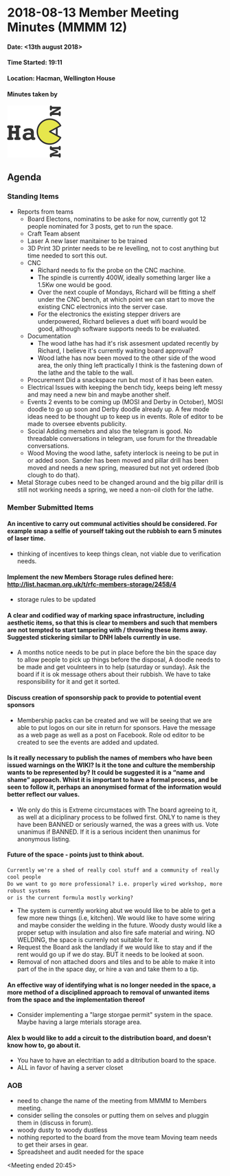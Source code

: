 # 2018-08-13 Member Meeting Minutes (MMMM 12)
#### Date: <13th august 2018>
#### Time Started: 19:11
#### Location: Hacman, Wellington House
#### Minutes taken by <Bunnygirl>
![](https://raw.githubusercontent.com/HACManchester/Branding/master/Logos/PNG/126/hackspace-dgrey.png)
## Agenda
### Standing Items
* Reports from teams
  * Board
Electons, nominatins to be aske for now, currently got 12 people nominated for 3 posts, get to run the space. 
  * Craft
Team absent
  * Laser
A new laser manitainer to be trained
  * 3D Print
3D printer needs to be re levelling, not to cost anything but time needed to sort this out.
  * CNC
    * Richard needs to fix the probe on the CNC machine.
    * The spindle is currently 400W, ideally something larger like a 1.5Kw one would be good.
    * Over the next couple of Mondays, Richard will be fitting a shelf under the CNC bench, at which point we can start to move the existing CNC electronics into the server case.
    * For the electronics the existing stepper drivers are underpowered, Richard believes a duet wifi board would be good, although software supports needs to be evaluated.
  * Documentation
    * The wood lathe has had it's risk assesment updated recently by Richard, I believe it's currently waiting board approval?
    * Wood lathe has now been moved to the other side of the wood area, the only thing left practically I think is the fastening down of the lathe and the table to the wall.  
  * Procurement
Did a snackspace run but most of it has been eaten. 
  * Electrical
Issues with keeping the bench tidy, keeps being left messy and may need a new bin and maybe another shelf. 
  * Events
2 events to be coming up (MOSI and Derby in October), MOSI doodle to go up soon and Derby doodle already up. A few mode ideas need to be thought up to keep us in events. Role of editor to be made to oversee ebvents publicity. 
  * Social
Adding memebrs and also the telegram is good. No threadable conversations in telegram, use forum for the threadable conversations.
  * Wood
Moving the wood lathe, safety interlock is neeing to be put in or added soon. Sander has been moved and pillar drill has been moved and needs a new spring, measured but not yet ordered (bob clough to do that). 
* Metal
Storage cubes need to be changed around and the big pillar drill is still not working needs a spring, we need a non-oil cloth for the lathe. 

### Member Submitted Items
#### An incentive to carry out communal activities should be considered. For example snap a selfie of yourself taking out the rubbish to earn 5 minutes of laser time.  
* thinking of incentives to keep things clean, not viable due to verification needs.

#### Implement the new Members Storage rules defined here: http://list.hacman.org.uk/t/rfc-members-storage/2458/4
* storage rules to be updated

#### A clear and codified way of marking space infrastructure, including aesthetic items, so that this is clear to members and such that members are not tempted to start tampering with / throwing these items away. Suggested stickering similar to DNH labels currently in use. 
* A months notice needs to be put in place before the bin the space day to allow people to pick up things before the disposal, A doodle needs to be made and get voulnteers in to help (saturday or sunday). Ask the board if it is ok message others about their rubbish. We have to take responsibility for it and get it sorted. 

#### Discuss creation of sponsorship pack to provide to potential event sponsors 
* Membership packs can be created and we will be seeing that we are able to put logos on our site in return for sponsors. Have the message as a web page as well as a post on Facebook. Role od editor to be created to see the events are added and updated. 

#### Is it really necessary to publish the names of members who have been issued warnings on the WIKI? Is it the tone and culture the membership wants to be represented by? It could be suggested it is a “name and shame” approach. Whist it is important to have a formal process, and be seen to follow it, perhaps an anonymised format of the information would better reflect our values. 
* We only do this is Extreme circumstaces with The board agreeing to it, as well at a diciplinary process to be follwed first. ONLY to name is they have been BANNED or seriously warned, the was a grees with us. Vote unanimus if BANNED. If it is a serious incident then unanimus for anonymous listing. 

#### Future of the space - points just to think about.
    Currently we're a shed of really cool stuff and a community of really cool people
    Do we want to go more professional? i.e. properly wired workshop, more robust systems
    or is the current formula mostly working?

* The system is currently working abut we would like to be able to get a few more new things (i.e, kitchen). We would like to have some wiring and maybe consider the welding in the future. Woody dusty would like a proper setup with insulation and also fire safe material and wiring. NO WELDING, the space is currenly not suitable for it. 
* Request the Board ask the landlady if we would like to stay and if the rent would go up if we do stay. BUT it needs to be looked at soon.
* Removal of non attached doors and tiles and to be able to make it into part of the in the space day, or hire a van and take them to a tip. 

#### An effective way of identifying what is no longer needed in the space, a more method of a disciplined approach to removal of unwanted items from the space and the implementation thereof 
* Consider implementing a "large storgae permit" system in the space. Maybe having a large mterials storage area.

#### Alex b would like to add a circuit to the distribution board, and doesn't know how to, go about it. 
* You have to have an electritian to add a ditribution board to the space. 
* ALL in favor of having a server closet

### AOB
 * need to change the name of the meeting from MMMM to Members meeting.
* consider selling the consoles or putting them on selves and pluggin them in (discuss in forum).
* woody dusty to woody dustless
* nothing reported to the board from the move team Moving team needs to get their arses in gear.
* Spreadsheet and audit needed for the space

<Meeting ended 20:45>
